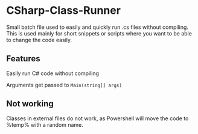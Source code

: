 # CSharp-Class-Runner
Small batch file used to easily and quickly run .cs files without compiling.
This is used mainly for short snippets or scripts where you want to be able to change the code easily.

## Features
Easily run C# code without compiling

Arguments get passed to `Main(string[] args)`

## Not working
Classes in external files do not work, as Powershell will move the code to %temp% with a random name.
